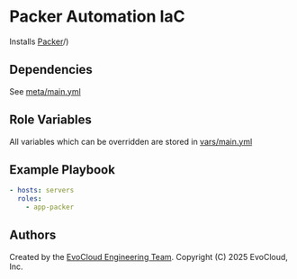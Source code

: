 Packer Automation IaC
=========

Installs [Packer](https://www.packer.io/)/)

Dependencies
------------

See [meta/main.yml](meta/main.yml)

Role Variables
--------------

All variables which can be overridden are stored in [vars/main.yml](vars/main.yml)

Example Playbook
----------------

```yml
- hosts: servers
  roles:
    - app-packer
```

Authors
------------------

Created by the [EvoCloud Engineering Team](https://evocloud.dev). Copyright (C) 2025 EvoCloud, Inc.